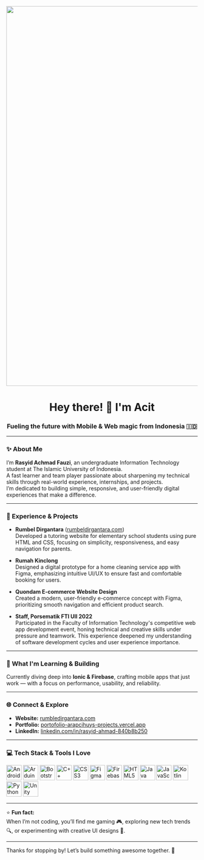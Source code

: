 <p align="center">
  <img src="tumblr_owi25v6uAo1r4gsiio1_1280_gif (1000×300).gif" width="1000" />
</p>

<h1 align="center">Hey there! 👋 I'm Acit</h1>
<h3 align="center">Fueling the future with Mobile & Web magic from Indonesia 🇮🇩</h3>

---

### ✨ About Me

I’m **Rasyid Achmad Fauzi**, an undergraduate Information Technology student at The Islamic University of Indonesia.  
A fast learner and team player passionate about sharpening my technical skills through real-world experience, internships, and projects.  
I’m dedicated to building simple, responsive, and user-friendly digital experiences that make a difference.

---

### 🚀 Experience & Projects

- **Rumbel Dirgantara** ([rumbeldirgantara.com](https://rumbeldirgantara.com))  
  Developed a tutoring website for elementary school students using pure HTML and CSS, focusing on simplicity, responsiveness, and easy navigation for parents.

- **Rumah Kinclong**  
  Designed a digital prototype for a home cleaning service app with Figma, emphasizing intuitive UI/UX to ensure fast and comfortable booking for users.

- **Quondam E-commerce Website Design**  
  Created a modern, user-friendly e-commerce concept with Figma, prioritizing smooth navigation and efficient product search.

- **Staff, Porsematik FTI UII 2022**  
  Participated in the Faculty of Information Technology's competitive web app development event, honing technical and creative skills under pressure and teamwork. This experience deepened my understanding of software development cycles and user experience importance.

---

### 🌱 What I'm Learning & Building

Currently diving deep into **Ionic & Firebase**, crafting mobile apps that just work — with a focus on performance, usability, and reliability.

---

### 🌐 Connect & Explore

- **Website:** [rumbledirgantara.com](https://rumbledirgantara.com)  
- **Portfolio:** [portofolio-arapcihuys-projects.vercel.app](https://portofolio-arapcihuys-projects.vercel.app/)  
- **LinkedIn:** [linkedin.com/in/rasyid-ahmad-840b8b250](https://www.linkedin.com/in/rasyid-ahmad-840b8b250/)

---

### 💻 Tech Stack & Tools I Love  
<p align="left">
  <img src="https://cdn.jsdelivr.net/gh/devicons/devicon/icons/android/android-original.svg" width="40" height="40" alt="Android"/>
  <img src="https://cdn.jsdelivr.net/gh/devicons/devicon/icons/arduino/arduino-original.svg" width="40" height="40" alt="Arduino"/>
  <img src="https://cdn.jsdelivr.net/gh/devicons/devicon/icons/bootstrap/bootstrap-original.svg" width="40" height="40" alt="Bootstrap"/>
  <img src="https://cdn.jsdelivr.net/gh/devicons/devicon/icons/cplusplus/cplusplus-original.svg" width="40" height="40" alt="C++"/>
  <img src="https://cdn.jsdelivr.net/gh/devicons/devicon/icons/css3/css3-original.svg" width="40" height="40" alt="CSS3"/>
  <img src="https://cdn.jsdelivr.net/gh/devicons/devicon/icons/figma/figma-original.svg" width="40" height="40" alt="Figma"/>
  <img src="https://cdn.jsdelivr.net/gh/devicons/devicon/icons/firebase/firebase-plain.svg" width="40" height="40" alt="Firebase"/>
  <img src="https://cdn.jsdelivr.net/gh/devicons/devicon/icons/html5/html5-original.svg" width="40" height="40" alt="HTML5"/>
  <img src="https://cdn.jsdelivr.net/gh/devicons/devicon/icons/java/java-original.svg" width="40" height="40" alt="Java"/>
  <img src="https://cdn.jsdelivr.net/gh/devicons/devicon/icons/javascript/javascript-original.svg" width="40" height="40" alt="JavaScript"/>
  <img src="https://cdn.jsdelivr.net/gh/devicons/devicon/icons/kotlin/kotlin-original.svg" width="40" height="40" alt="Kotlin"/>
  <img src="https://cdn.jsdelivr.net/gh/devicons/devicon/icons/python/python-original.svg" width="40" height="40" alt="Python"/>
  <img src="https://cdn.jsdelivr.net/gh/devicons/devicon/icons/unity/unity-original.svg" width="40" height="40" alt="Unity"/>
</p>

---

⭐ **Fun fact:**  
When I’m not coding, you’ll find me gaming 🎮, exploring new tech trends 🔍, or experimenting with creative UI designs 🎨.

---

Thanks for stopping by! Let’s build something awesome together. 🚀
